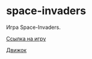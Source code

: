 ﻿# space-invaders
 
 Игра Space-Invaders.
 
 
  [Ссылка на игру](https://javarush.ru/projects/apps/195861)
  
  
  [Движок](https://github.com/mir9635/lib)
